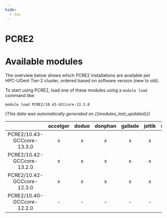 ```yaml
---
hide:
  - toc
---
```


PCRE2
=====

# Available modules


The overview below shows which PCRE2 installations are available per HPC-UGent Tier-2 cluster, ordered based on software version (new to old).

To start using PCRE2, load one of these modules using a `module load` command like:

```shell
module load PCRE2/10.43-GCCcore-13.3.0
```

*(This data was automatically generated on {{modules_last_updated}})*  

| |accelgor|doduo|donphan|gallade|joltik|shinx|
| :---: | :---: | :---: | :---: | :---: | :---: | :---: |
|PCRE2/10.43-GCCcore-13.3.0|x|x|x|x|x|x|
|PCRE2/10.42-GCCcore-13.2.0|x|x|x|x|x|x|
|PCRE2/10.42-GCCcore-12.3.0|x|x|x|x|x|x|
|PCRE2/10.40-GCCcore-12.2.0|-|-|-|-|-|x|
